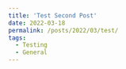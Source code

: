 ```yaml
---
title: 'Test Second Post'
date: 2022-03-18
permalink: /posts/2022/03/test/
tags:
  - Testing
  - General
---
```

